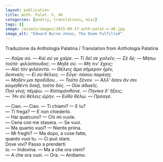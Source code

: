 ```yaml
---
layout: publication
title: Anth. Palat. V, 46
categories: [poetry, translations, misc]
tags: []
image: /assets/images/2015-09-17-anth-palat-v-46.jpg
image_alt: "Edward Burne-Jones, The Doom Fulfilled"
---
```


Traduzione da Anthologia Palatina / Translation from Anthologia Palatina

<p><em>— Χαῖρε σύ. — Καὶ σύ γε χαῖρε. — Τί δεῖ σε χαλεῖν; — Σὲ δέ; — Μήπω<br />
τοῦτό· φιλόσπουδος. — Μηδὲ σύ. — Μή τιν' ἒχεις;<br />
— Αἰεὶ τὸν φιλέοντα. — Θέλεις ἅμα σήμερον ἡμῖν,<br />
δειπνεῖν; — Εἰ σὺ θέλεις. — Εὖγε· πόσου παρέσῃ;<br />
— Μηδέν μοι προδίδου... — Τοῦτο ξένον. — Ἀλλ' ὅσον ἄν σοι<br />
κοιμηθέντι δοκῇ, τοῦτο δός. — Οὐκ ἀδικεῖς.<br />
Ποῦ γίνῃ; πέμψω. — Καταμάνθανε. — Πηνίκα δ' ἣξεις;<br />
— Ἣν σὺ θέλεις ὥρην. — Εὐθὺ θέλω. — Πρόαγε.</em></p>

<p>— Ciao. — Ciao. — Ti chiami? — E tu?<br />
— Ti frega? — E non chiederlo.<br />
— Hai qualcuno? — Chi mi vuole.<br />
— Cena con me stasera. — Se vuoi.<br />
— Ma quanto vuoi? — Niente prima.<br />
— Mi freghi? — Ma dopo, a cose fatte,<br />
quanto vuoi tu. — Ci può stare.<br />
Dove vivi? Passo a prenderti<br />
io. — Indovina. — Ma a che ora vieni?<br />
— A che ora vuoi. — Ora. — Andiamo.</p>

